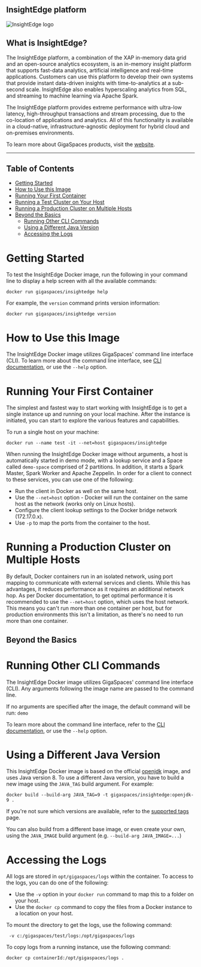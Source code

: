 ##  InsightEdge platform

![InsightEdge logo](https://www.gigaspaces.com/sites/default/files/solutions/logo-insightedge-color-small.png)

## What is InsightEdge?

The InsightEdge platform, a combination of the XAP in-memory data grid and an open-source analytics ecosystem, is an in-memory insight platform that supports fast-data analytics, artificial intelligence and real-time applications. Customers can use this platform to develop their own systems that provide instant data-driven insights with time-to-analytics at a sub-second scale. InsightEdge also enables hyperscaling analytics from SQL, and streaming to machine learning via Apache Spark.

The InsightEdge platform provides extreme performance with ultra-low latency, high-throughput transactions and stream processing, due to the co-location of applications and analytics. All of this functionality is available in a cloud-native, infrastructure-agnostic deployment for hybrid cloud and on-premises environments.

To learn more about GigaSpaces products, visit the [website](https://www.gigaspaces.com).

***

## Table of Contents

- [Getting Started](#getting-started)
- [How to Use this Image](#how-to-use-this-image)
- [Running Your First Container](#running-your-first-container)
- [Running a Test Cluster on Your Host](#running-a-test-cluster-on-your-host)
- [Running a Production Cluster on Multiple Hosts](#running-a-production-cluster-on-multiple-hosts)
- [Beyond the Basics](#beyond-the-basics)
    - [Running Other CLI Commands](#running-other-cli-commands)
    - [Using a Different Java Version](#using-a-different-java-version)
    - [Accessing the Logs](#accessing-the-logs)

# Getting Started

To test the InsightEdge Docker image, run the following in your command line to display a help screen with all the available commands: 

```
docker run gigaspaces/insightedge help
```


 For example, the `version` command prints version information:

```
docker run gigaspaces/insightedge version
```

# How to Use this Image

The InsightEdge Docker image utilizes GigaSpaces' command line interface (CLI). To learn more about the command line interface, see [CLI documentation](https://docs.gigaspaces.com/xap/12.3/admin/tools-cli.html "CLI documentation"), or use the `--help` option.



# Running Your First Container

The simplest and fastest way to start working with InsightEdge is to get a single instance up and running on your local machine.  After the instance is initiated, you can start to explore the various features and capabilities.

To run a single host on your machine:

```
docker run --name test -it --net=host gigaspaces/insightedge
```


When running the InsightEdge Docker image without arguments, a host is automatically started in demo mode, with a lookup service and a Space called `demo-space` comprised of 2 partitions. In addition, it starts a Spark Master, Spark Worker and Apache Zeppelin. In order for a client to connect to these services, you can use one of the following:

* Run the client in Docker as well on the same host.
* Use the `--net=host` option - Docker will run the container on the same host as the network (works only on Linux hosts).
* Configure the client lookup settings to the Docker bridge network (172.17.0.x).
* Use `-p` to map the ports from the container to the host.


# Running a Production Cluster on Multiple Hosts

By default, Docker containers run in an isolated network, using port mapping to communicate with external services and clients. While this has advantages, it reduces performance as it requires an additional network hop. As per Docker documentation, to get optimal performance it is recommended to use the `--net=host` option, which uses the host network. This means you can't run more than one container per host, but for production environments this isn't a limitation, as there's no need to run more than one container.

## Beyond the Basics

# Running Other CLI Commands

The InsightEdge Docker image utilizes GigaSpaces' command line interface (CLI). Any arguments following the image name are passed to the command line. 

If no arguments are specified after the image, the default command will be run: `demo`

To learn more about the command line interface, refer to the [CLI documentation](https://docs.gigaspaces.com/xap/12.3/admin/tools-cli.html "CLI documentation"), or use the `--help` option.


# Using a Different Java Version

This InsightEdge Docker image is based on the official [openjdk](https://hub.docker.com/_/openjdk/) image, and uses Java version 8. To use a different Java version, you have to build a new image using the `JAVA_TAG` build argument. For example:
```
docker build --build-arg JAVA_TAG=9 -t gigaspaces/insightedge:openjdk-9 .
```
If you're not sure which versions are available, refer to the [supported tags](https://hub.docker.com/r/library/openjdk/tags/) page.

You can also build from a different base image, or even create your own, using the `JAVA_IMAGE` build argument (e.g. `--build-arg JAVA_IMAGE=...`)

#  Accessing the Logs

All logs are stored in `opt/gigaspaces/logs` within the container. To access to the logs, you can do one of the following:

- Use the `-v` option in your `docker run` command to map this to a folder on your host.
- Use the `docker cp` command to copy the files from a Docker instance to a location on your host.

To mount the directory to get the logs, use the following command:
```
 -v c:/gigaspaces/test/logs:/opt/gigaspaces/logs
```
To copy logs from a running instance, use the following command:
```
docker cp containerId:/opt/gigaspaces/logs .
```
